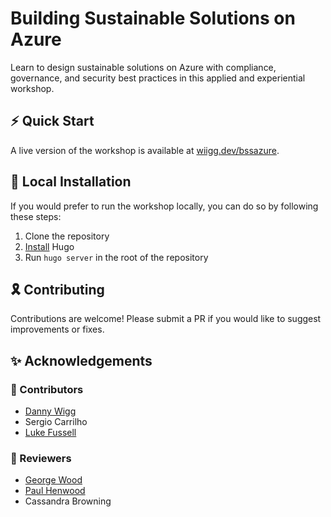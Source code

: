 # Building Sustainable Solutions on Azure
Learn to design sustainable solutions on Azure with compliance, governance, and security best practices in this applied and experiential workshop.

## :zap: Quick Start
A live version of the workshop is available at [wiigg.dev/bssazure](https://www.wiigg.dev/bssazure/).

## :hammer: Local Installation
If you would prefer to run the workshop locally, you can do so by following these steps:
1. Clone the repository
2. [Install](https://gohugo.io/installation/) Hugo
3. Run `hugo server` in the root of the repository

## :reminder_ribbon: Contributing
Contributions are welcome! Please submit a PR if you would like to suggest improvements or fixes.

## :sparkles: Acknowledgements
### :pencil: Contributors
- [Danny Wigg](https://github.com/wiigg)
- Sergio Carrilho
- [Luke Fussell](https://github.com/lufussel)

### :book: Reviewers
- [George Wood](https://github.com/goazureit)
- [Paul Henwood](https://github.com/PHenwood)
- Cassandra Browning
